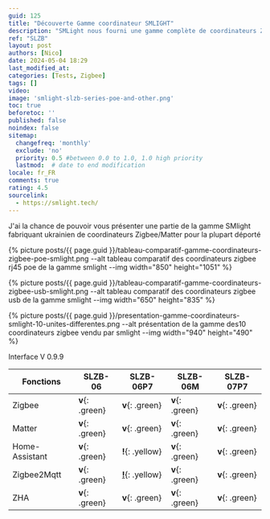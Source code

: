 ```yaml
---
guid: 125
title: "Découverte Gamme coordinateur SMLIGHT"
description: "SMLight nous fourni une gamme complète de coordinateurs Zigbee déporté et très complet, une installation facile et compatible Zigbee2mqtt"
ref: "SLZB"
layout: post
authors: [Nico]
date: 2024-05-04 18:29
last_modified_at: 
categories: [Tests, Zigbee]
tags: []
video: 
image: 'smlight-slzb-series-poe-and-other.png'
toc: true
beforetoc: ''
published: false
noindex: false
sitemap:
  changefreq: 'monthly'
  exclude: 'no'
  priority: 0.5 #between 0.0 to 1.0, 1.0 high priority
  lastmod:  # date to end modification
locale: fr_FR
comments: true
rating: 4.5
sourcelink:
  - https://smlight.tech/
---
```


J'ai la chance de pouvoir vous présenter une partie de la gamme SMlight fabriquant ukrainien de coordinateurs Zigbee/Matter pour la plupart déporté

{% picture posts/{{ page.guid }}/tableau-comparatif-gamme-coordinateurs-zigbee-poe-smlight.png --alt tableau comparatif des coordinateurs zigbee rj45 poe de la gamme smlight --img width="850" height="1051" %}

{% picture posts/{{ page.guid }}/tableau-comparatif-gamme-coordinateurs-zigbee-usb-smlight.png --alt tableau comparatif des coordinateurs zigbee usb de la gamme smlight --img width="650" height="835" %}

{% picture posts/{{ page.guid }}/presentation-gamme-coordinateurs-smlight-10-unites-differentes.png --alt présentation de la gamme des10 coordinateurs zigbee vendu par smlight --img width="940" height="490" %}

Interface V 0.9.9

|Fonctions|SLZB-06|SLZB-06P7|SLZB-06M|SLZB-07P7|
|---------|-------|---------|--------|---------|
|Zigbee   |**v**{: .green}|**v**{: .green}|**v**{: .green}|**v**{: .green}|
|Matter   |**v**{: .green}|**v**{: .green}|**v**{: .green}|**v**{: .green}|
|Home-Assistant|**v**{: .green}|**!**{: .yellow}|**v**{: .green}|**v**{: .green}|
|Zigbee2Mqtt|**v**{: .green}|[**!**](https://smlight.tech/product/slzb-06p7/){: .yellow}|**v**{: .green}|**v**{: .green}|
|ZHA|**v**{: .green}|**v**{: .green}|**v**{: .green}|**v**{: .green}|